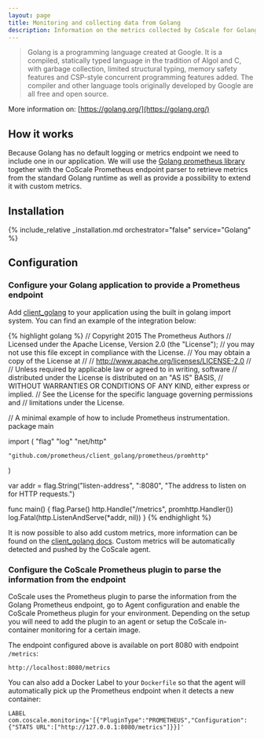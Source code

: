 ```yaml
---
layout: page
title: Monitoring and collecting data from Golang
description: Information on the metrics collected by CoScale for Golang.
---
```


> Golang is a programming language created at Google. It is a compiled, statically typed language in the tradition of Algol and C, with garbage collection, limited structural typing, memory safety features and CSP-style concurrent programming features added. The compiler and other language tools originally developed by Google are all free and open source.

More information on: [https://golang.org/](https://golang.org/)

## How it works

Because Golang has no default logging or metrics endpoint we need to include one in our application. We will use the [Golang prometheus library](https://github.com/prometheus/client_golang) together with the CoScale Prometheus endpoint parser to retrieve metrics from the standard Golang runtime as well as provide a possibility to extend it with custom metrics.

## Installation

{% include_relative _installation.md orchestrator="false" service="Golang" %}

## Configuration

### Configure your Golang application to provide a Prometheus endpoint

Add [client_golang](https://github.com/prometheus/client_golang) to your application using the built in golang import system. You can find an example of the integration below:

{% highlight golang %}
// Copyright 2015 The Prometheus Authors
// Licensed under the Apache License, Version 2.0 (the "License");
// you may not use this file except in compliance with the License.
// You may obtain a copy of the License at
//
// http://www.apache.org/licenses/LICENSE-2.0
//
// Unless required by applicable law or agreed to in writing, software
// distributed under the License is distributed on an "AS IS" BASIS,
// WITHOUT WARRANTIES OR CONDITIONS OF ANY KIND, either express or implied.
// See the License for the specific language governing permissions and
// limitations under the License.

// A minimal example of how to include Prometheus instrumentation.
package main

import (
	"flag"
	"log"
	"net/http"

	"github.com/prometheus/client_golang/prometheus/promhttp"
)

var addr = flag.String("listen-address", ":8080", "The address to listen on for HTTP requests.")

func main() {
	flag.Parse()
	http.Handle("/metrics", promhttp.Handler())
	log.Fatal(http.ListenAndServe(*addr, nil))
}
{% endhighlight %}

It is now possible to also add custom metrics, more information can be found on the [client_golang docs](https://godoc.org/github.com/prometheus/client_golang/prometheus). Custom metrics will be automatically detected and pushed by the CoScale agent.

### Configure the CoScale Prometheus plugin to parse the information from the endpoint

CoScale uses the Prometheus plugin to parse the information from the Golang Prometheus endpoint, go to Agent configuration and enable the CoScale Prometheus plugin for your environment. Depending on the setup you will need to add the plugin to an agent or setup the CoScale in-container monitoring for a certain image.

The endpoint configured above is available on port 8080 with endpoint `/metrics`:

`http://localhost:8080/metrics`

You can also add a Docker Label to your `Dockerfile` so that the agent will automatically pick up the Prometheus endpoint when it detects a new container:

`LABEL com.coscale.monitoring='[{"PluginType":"PROMETHEUS","Configuration":{"STATS URL":["http://127.0.0.1:8080/metrics"]}}]'`
